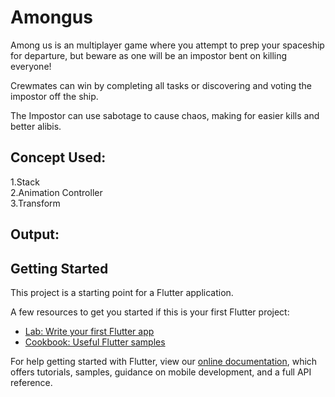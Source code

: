 # Amongus

Among us is an multiplayer game where you attempt to prep your spaceship for departure, but beware as one will be an impostor bent on killing everyone!

Crewmates can win by completing all tasks or discovering and voting the impostor off the ship.

The Impostor can use sabotage to cause chaos, making for easier kills and better alibis.


## Concept Used:
1.Stack<br>
2.Animation Controller<br>
3.Transform<br>


## Output:




## Getting Started

This project is a starting point for a Flutter application.

A few resources to get you started if this is your first Flutter project:

- [Lab: Write your first Flutter app](https://flutter.dev/docs/get-started/codelab)
- [Cookbook: Useful Flutter samples](https://flutter.dev/docs/cookbook)

For help getting started with Flutter, view our
[online documentation](https://flutter.dev/docs), which offers tutorials,
samples, guidance on mobile development, and a full API reference.
